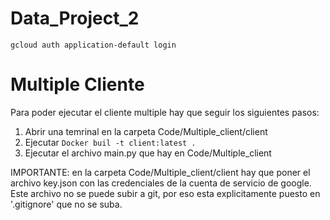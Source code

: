 # Data_Project_2
`gcloud auth application-default login`

# Multiple Cliente
Para poder ejecutar el cliente multiple hay que seguir los siguientes pasos:
1. Abrir una temrinal en la carpeta Code/Multiple_client/client
2. Ejecutar `Docker buil -t client:latest .`
3. Ejecutar el archivo main.py que hay en Code/Multiple_client

IMPORTANTE: en la carpeta Code/Multiple_client/client hay que poner el archivo key.json con las credenciales de la cuenta de servicio de google. Este archivo no se puede subir a git, por eso esta explicitamente puesto en '.gitignore' que no se suba.